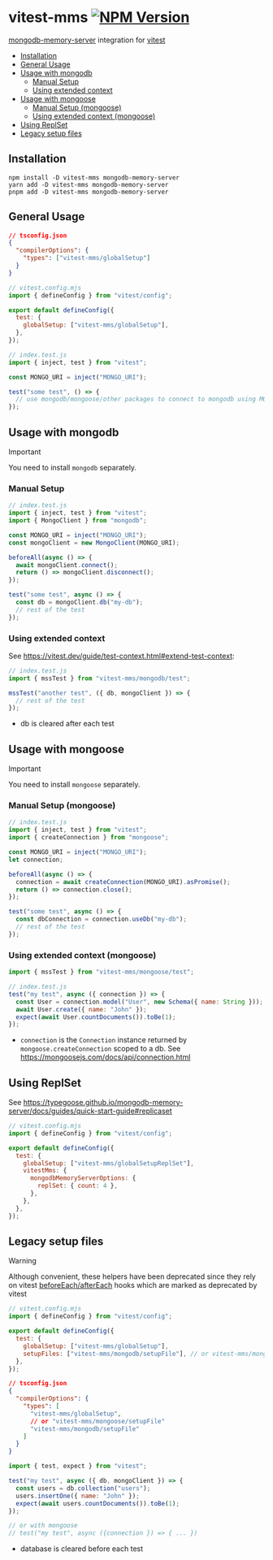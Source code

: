 # vitest-mms [![NPM Version](https://img.shields.io/npm/v/vitest-mms)](https://www.npmjs.com/package/vitest-mms)

[mongodb-memory-server](https://typegoose.github.io/mongodb-memory-server/) integration for [vitest](https://vitest.dev/)

<!-- prettier-ignore-start -->

<!--toc:start-->
- [Installation](#installation)
- [General Usage](#general-usage)
- [Usage with mongodb](#usage-with-mongodb)
  - [Manual Setup](#manual-setup)
  - [Using extended context](#using-extended-context)
- [Usage with mongoose](#usage-with-mongoose)
  - [Manual Setup (mongoose)](#manual-setup-mongoose)
  - [Using extended context (mongoose)](#using-extended-context-mongoose)
- [Using ReplSet](#using-replset)
- [Legacy setup files](#legacy-setup-files)
<!--toc:end-->

<!-- prettier-ignore-end -->

## Installation

```shell
npm install -D vitest-mms mongodb-memory-server
yarn add -D vitest-mms mongodb-memory-server
pnpm add -D vitest-mms mongodb-memory-server
```

## General Usage

```json
// tsconfig.json
{
  "compilerOptions": {
    "types": ["vitest-mms/globalSetup"]
  }
}
```

```js
// vitest.config.mjs
import { defineConfig } from "vitest/config";

export default defineConfig({
  test: {
    globalSetup: ["vitest-mms/globalSetup"],
  },
});
```

```js
// index.test.js
import { inject, test } from "vitest";

const MONGO_URI = inject("MONGO_URI");

test("some test", () => {
  // use mongodb/mongoose/other packages to connect to mongodb using MONGO_URI
});
```

## Usage with mongodb

> [!IMPORTANT]
> You need to install `mongodb` separately.

### Manual Setup

```js
// index.test.js
import { inject, test } from "vitest";
import { MongoClient } from "mongodb";

const MONGO_URI = inject("MONGO_URI");
const mongoClient = new MongoClient(MONGO_URI);

beforeAll(async () => {
  await mongoClient.connect();
  return () => mongoClient.disconnect();
});

test("some test", async () => {
  const db = mongoClient.db("my-db");
  // rest of the test
});
```

### Using extended context

See https://vitest.dev/guide/test-context.html#extend-test-context:

```js
// index.test.js
import { mssTest } from "vitest-mms/mongodb/test";

mssTest("another test", ({ db, mongoClient }) => {
  // rest of the test
});
```

- db is cleared after each test

## Usage with mongoose

> [!IMPORTANT]
> You need to install `mongoose` separately.

### Manual Setup (mongoose)

```js
// index.test.js
import { inject, test } from "vitest";
import { createConnection } from "mongoose";

const MONGO_URI = inject("MONGO_URI");
let connection;

beforeAll(async () => {
  connection = await createConnection(MONGO_URI).asPromise();
  return () => connection.close();
});

test("some test", async () => {
  const dbConnection = connection.useDb("my-db");
  // rest of the test
});
```

### Using extended context (mongoose)

```js
import { mssTest } from "vitest-mms/mongoose/test";

// index.test.js
test("my test", async ({ connection }) => {
  const User = connection.model("User", new Schema({ name: String }));
  await User.create({ name: "John" });
  expect(await User.countDocuments()).toBe(1);
});
```

- `connection` is the `Connection` instance returned by `mongoose.createConnection` scoped to a db. See https://mongoosejs.com/docs/api/connection.html

## Using ReplSet

See https://typegoose.github.io/mongodb-memory-server/docs/guides/quick-start-guide#replicaset

```js
// vitest.config.mjs
import { defineConfig } from "vitest/config";

export default defineConfig({
  test: {
    globalSetup: ["vitest-mms/globalSetupReplSet"],
    vitestMms: {
      mongodbMemoryServerOptions: {
        replSet: { count: 4 },
      },
    },
  },
});
```

## Legacy setup files

> [!WARNING]
> Although convenient, these helpers have been deprecated since they rely on vitest [beforeEach/afterEach](https://vitest.dev/guide/test-context.html#beforeeach-and-aftereach) hooks which are marked as deprecated by vitest

```js
// vitest.config.mjs
import { defineConfig } from "vitest/config";

export default defineConfig({
  test: {
    globalSetup: ["vitest-mms/globalSetup"],
    setupFiles: ["vitest-mms/mongodb/setupFile"], // or vitest-mms/mongoose/setupFile
  },
});
```

```json
// tsconfig.json
{
  "compilerOptions": {
    "types": [
      "vitest-mms/globalSetup",
      // or "vitest-mms/mongoose/setupFile"
      "vitest-mms/mongodb/setupFile"
    ]
  }
}
```

```js
import { test, expect } from "vitest";

test("my test", async ({ db, mongoClient }) => {
  const users = db.collection("users");
  users.insertOne({ name: "John" });
  expect(await users.countDocuments()).toBe(1);
});

// or with mongoose
// test("my test", async ({connection }) => { ... })
```

- database is cleared before each test

